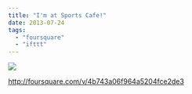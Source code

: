 ```yaml
---
title: "I'm at Sports Cafe!"
date: 2013-07-24
tags: 
  - "foursquare"
  - "ifttt"
---
```


![](images/staticmap?center=37.42985327620073,-122.16194987297058&zoom=16&size=710x440&maptype=roadmap&sensor=false&markers=color:red%7C37.42985327620073,-122.16194987297058)  
  
http://foursquare.com/v/4b743a06f964a5204fce2de3
